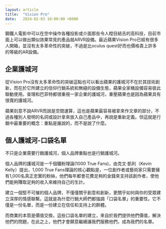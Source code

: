 ```yaml
---
layout: article
title:  "Vision Pro"
date:   2024-02-03 10:00:00 +0800
---
```



鋼鐵人電影中可以在空中操作各種投影或介面那些令人瞠目結舌的高科技，目前市面上可以做出類似效果常見的產品就ARVR設備。最近蘋果Vision Pro已經有很多人開箱，並沒有太多革命性的突破，不過是比oculus quest好而也價格貴上許多的等級的AR設備。

## 企業護城河
從Vision Pro沒有太多革命性的突破這點也可以看出蘋果的護城河不在於其技術創新，而在於它所建立的信仰行銷系統和無縫的設備生態，蘋果全家桶設備容易彼此聯動使用。查理和巴菲特都很重視一家企業的護城河，重壓蘋果也是因為蘋果具有很寬的護城河。

蘋果刻意不說ARVR而說是空間運算，這也是蘋果最容易被拿來作文章的部分，不過各種別人發明的名詞或設計拿來放入自己產品中，再說是重新定義。但這就是行銷中最重要的概念：重點是誰說的，而不是說了什麼。

## 個人護城河-口袋名單
不只是企業需要行銷護城河，個人品牌重點也是行銷護城河。

個人品牌的護城河是一千個鐵粉理論(1000 True Fans)，由克文·凱利（Kevin Kelly）提出，1,000 True Fans理論的核心觀點是，一位創作者或藝術家只需要擁有1,000名真正忠實的粉絲，他們每年都會花費足夠的金錢來支持該創作者，使他們能夠賺取足夠的收入來維持自己的生計。

建立一個堅不可摧的個人品牌，不僅僅關乎創意和創新，更關乎如何與你的受眾建立深厚的情感聯繫。這就是為什麼行銷大師們都強調「口袋名單」的重要性。它不僅是一份名單，而是一份建立在信任和支持上的群體。

而商業的本質是價值交換，這些口袋名單的建立，來自於我們提供他們價值，解決他們的問題，在此之上，他們才會願意繼續讓我們服務他們，成為我們的名單。